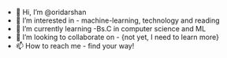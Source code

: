 - 👋 Hi, I’m @oridarshan
- 👀 I’m interested in - machine-learning, technology and reading
- 🌱 I’m currently learning  -Bs.C in computer science and ML
- 💞️ I’m looking to collaborate on - {not yet, I need to learn more}
- 📫 How to reach me - find your way!

<!---
oridarshan/oridarshan is a ✨ special ✨ repository because its `README.md` (this file) appears on your GitHub profile.
You can click the Preview link to take a look at your changes.
--->
